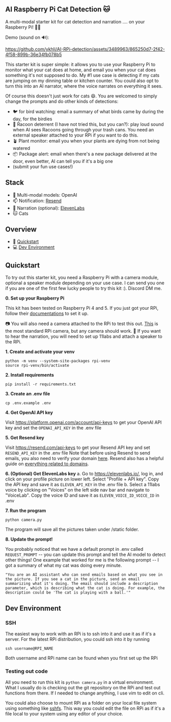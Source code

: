 ## AI Raspberry Pi Cat Detection 🐱


A multi-modal starter kit for cat detection and narration .... on your Raspberry Pi! 🥧🍓


Demo (sound on 🔊):

https://github.com/ykhli/AI-RPi-detection/assets/3489963/865250d7-2f42-4f58-899b-36e34fb078b5


This starter kit is super simple: it allows you to use your Raspberry Pi to monitor what your cat does at home, and email you when your cat does something it's not supposed to do. My #1 use case is detecting if my cats are jumping on my dinning table or kitchen counter. You could also opt to turn this into an AI narrator, where the voice narrates on everything it sees.

Of course this doesn't just work for cats 😄. You are welcomed to simply change the prompts and do other kinds of detections: 

- 🐦 for bird watching: email a summary of what birds came by during the day, for the birdies
- 🐻 Racoon deterrent (I have not tried this, but you can?): play loud sound when AI sees Racoons going through your trash cans. You need an external speaker attached to your RPi if you want to do this. 
- 🪴 Plant monitor: email you when your plants are dying from not being watered
- 📦 Package alert: email when there's a new package delivered at the door, even better, AI can tell you if it's a big one
- (submit your fun use cases!)

## Stack
- 🧠 Multi-modal models: OpenAI
- 📫 Notification: [Resend](https://resend.com/)
- 📢 Narration (optional): [ElevenLabs](https://elevenlabs.io/)
- 🐱 Cats

## Overview

- 🚀 [Quickstart](#quickstart)
- 💻 [Dev Environment](#dev-environment)

## Quickstart
To try out this starter kit, you need a Raspberry Pi with a camera module, optional a speaker module depending on your use case.
I can send you one if you are one of the first few lucky people to try this kit :). Discord DM me.

**0. Set up your Raspberry Pi**

   This kit has been tested on Raspberry Pi 4 and 5. If you just got your RPi, follow their [documentations](https://www.raspberrypi.com/documentation/computers/getting-started.html) to set it up. 


   📷 You will also need a camera attached to the RPi to test this out. [This](https://www.adafruit.com/product/5657) is the most standard RPi camera, but any camera should work.
   📢 If you want to hear the narration, you will need to set up 11labs and attach a speaker to the RPi. 

**1. Create and activate your venv**
   ```
   python -m venv --system-site-packages rpi-venv
   source rpi-venv/bin/activate
   ```

**2. Install requirements**
   ```
   pip install -r requirements.txt
   ```

**3. Create an .env file**
   ```
   cp .env.example .env
   ```

**4. Get OpenAI API key**

   Visit https://platform.openai.com/account/api-keys to get your OpenAI API key and set the `OPENAI_API_KEY` in the .env file

**5. Get Resend key**

   Visit https://resend.com/api-keys to get your Resend API key and set `RESEND_API_KEY` in the .env file
   Note that before using Resend to send emails, you also need to verify your domain [here](https://resend.com/domains). Resend also has a helpful guide on [everything related to domains](https://resend.com/docs/dashboard/domains/introduction).

**6. (Optional) Get ElevenLabs key**
   a. Go to https://elevenlabs.io/, log in, and click on your profile picture on lower left. Select "Profile + API key". Copy the API key and save it as `ELEVEN_API_KEY` in the .env file
   b. Select a 11labs voice by clicking on "Voices" on the left side nav bar and navigate to "VoiceLab". Copy the voice ID and save it as `ELEVEN_VOICE_ID_VOICE_ID` in .env


**7. Run the program**
   ```
   python camera.py
   ```
   The program will save all the pictures taken under /static folder. 

**8. Update the prompt!**

   You probably noticed that we have a default prompt in .env called `REQUEST_PROMPT` -- you can update this prompt and tell the AI model to detect other things! One example that worked for me is the following prompt -- I got a summary of what my cat was doing every minute.

   `
   "You are an AI assistant who can send emails based on what you see in the picture.
   If you see a cat in the picture, send an email summarizing what it's doing. The email should include a description parameter, which is describing what the cat is doing.
   For example, the description could be 'The cat is playing with a ball.'"
   `

   
   
## Dev Environment 

### SSH
The easiest way to work with an RPi is to ssh into it and use it as if it's a server. For the latest RPi distribution, you could ssh into it by running 
```
ssh username@RPI_NAME
```
Both username and RPi name can be found when you first set up the RPi

### Testing out code
All you need to run this kit is `python camera.py` in a virtual environment. What I usually do is checking out the git repository on the RPi and test out functions from there. If I needed to change anything, I use vim to edit on cli.

You could also choose to mount RPi as a folder on your local file system using something like [sshfs](https://github.com/libfuse/sshfs). This way you could edit the file on RPi as if it's a file local to your system using any editor of your choice. 

